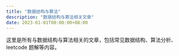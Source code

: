 ```yaml
---
title: "数据结构与算法"
description: "数据结构与算法相关文章"
date: 2023-01-01T00:00:00+08:00
---
```


这里是所有与数据结构与算法相关的文章，包括常见数据结构、算法分析、leetcode 题解等内容。
